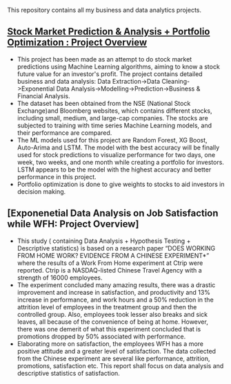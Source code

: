 This repository contains all my business and data analytics projects.

## [Stock Market Prediction & Analysis + Portfolio Optimization : Project Overview](https://github.com/shalininayak/academic_projects/blob/main/Stock%20Market%20Prediction%20%26%20Portfolio%20Optimization.ipynb)
* This project has been made as an attempt to do stock market predictions using Machine Learning algorithms, aiming to know a stock future value for an investor's profit. The project contains detailed business and data analysis: Data Extraction->Data Cleaning->Exponential Data Analysis->Modelling->Prediction->Business & Financial Analysis.
* The dataset has been obtained from the NSE (National Stock Exchange)and Bloomberg websites, which contains different stocks, including small, medium, and large-cap companies. The stocks are subjected to training with time series Machine Learning models, and their performance are compared. 
* The ML models used for this project are Random Forest, XG Boost, Auto-Arima and LSTM. The model with the best accuracy will be finally used for stock predictions to visualize performance for two days, one week, two weeks, and one month while creating a portfolio for investors. LSTM appears to be the model with the highest accuracy and better performance in this project.
* Portfolio optimization is done to give weights to stocks to aid investors in decision making.

## [Exponenetial Data Analysis on Job Satisfaction while WFH: Project Overview]
* This study ( containing Data Analysis + Hypothesis Testing + Descriptive statistics) is based on a research paper “DOES WORKING FROM HOME WORK? EVIDENCE FROM A CHINESE EXPERIMENT*” where the results of a Work From Home experiment at Ctrip were reported. Ctrip is a NASDAQ-listed Chinese Travel Agency with a strength of 16000 employees.
* The experiment concluded many amazing results, there was a drastic improvement and increase in satisfaction, and productivity and 13% increase in performance, and work hours and a 50% reduction in the attrition level of employees in the treatment group and then the controlled group. Also, employees took lesser also breaks and sick leaves, all because of the convenience of being at home. However, there was one demerit of what this experiment concluded that is promotions dropped by 50% associated with performance. 
* Elaborating more on satisfaction, the employees WFH has a more positive attitude and a greater level of satisfaction. The data collected from the Chinese experiment are several like performance, attrition, promotions, satisfaction etc. This report shall focus on data analysis and descriptive statistics of satisfaction.
